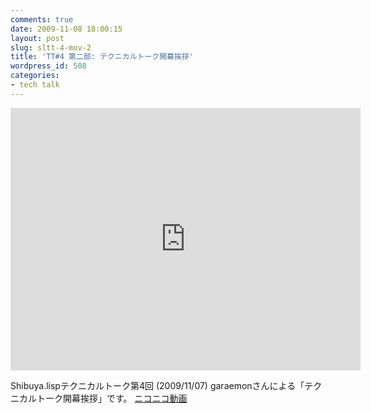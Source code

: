 ```yaml
---
comments: true
date: 2009-11-08 18:00:15
layout: post
slug: sltt-4-mov-2
title: 'TT#4 第二部: テクニカルトーク開幕挨拶'
wordpress_id: 508
categories:
- tech talk
---
```


<iframe width="560" height="420" src="http://www.youtube.com/embed/VP50MmGh93c" frameborder="0" allowfullscreen="allowfullscreen"></iframe>

Shibuya.lispテクニカルトーク第4回 (2009/11/07) garaemonさんによる「テクニカルトーク開幕挨拶」です。
[ニコニコ動画](http://www.nicovideo.jp/watch/sm8746731)
